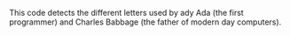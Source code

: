 This code detects the different letters used by ady Ada (the first programmer) and Charles Babbage (the father of modern day computers).
